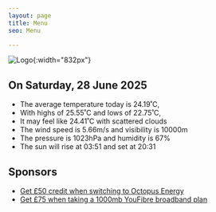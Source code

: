 ```yaml
---
layout: page
title: Menu
seo: Menu

---
```


![Logo](/images/logo.jpg){:width="832px"}

<!-- weather_marker starts -->
## On Saturday, 28 June 2025

- The average temperature today is 24.19˚C,
- With highs of 25.55˚C and lows of 22.75˚C,
- It may feel like 24.41˚C with scattered clouds
- The wind speed is 5.66m/s and visibility is 10000m
- The pressure is 1023hPa and humidity is 67%
- The sun will rise at 03:51 and set at 20:31

<!-- weather_marker ends -->

## Sponsors

- [Get £50 credit when switching to Octopus Energy](https://bit.ly/3oD1nnS)
- [Get £75 when taking a 1000mb YouFibre broadband plan](https://aklam.io/91zWhU?)
